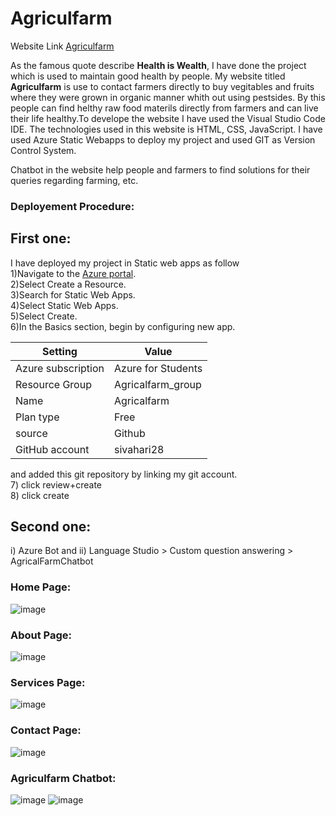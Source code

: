 # Agriculfarm
Website Link [Agriculfarm](https://delightful-pond-09e31bf10.2.azurestaticapps.net/)

As the famous quote describe **Health is Wealth**, I have done the project which is used to maintain good health by people. My website titled **Agriculfarm** is use to contact farmers directly to buy vegitables and fruits where they were grown in organic manner whith out using pestsides. By this people can find helthy raw food materils directly from farmers and can live their life healthy.To develope the website I have used the Visual Studio Code IDE. The technologies used in this website is HTML, CSS, JavaScript. I have used Azure Static Webapps to deploy my project and used GIT as Version Control System.

Chatbot in the website help people and farmers to find solutions for their queries regarding farming, etc.

### Deployement Procedure:
## First one:
I have deployed my project in Static web apps as follow <br />
  1)Navigate to the [Azure portal](https://portal.azure.com/). <br />
  2)Select Create a Resource.<br />
  3)Search for Static Web Apps.<br />
  4)Select Static Web Apps.<br />
  5)Select Create.<br />
  6)In the Basics section, begin by configuring new app.<br />
  
  | Setting  | Value |
  | ------------- | ------------- |
  | Azure subscription	| Azure for Students |
  | Resource Group	| Agricalfarm_group | 
  | Name	| Agricalfarm | 
  | Plan type | Free | 
  | source | Github | 
  | GitHub account| sivahari28 |
  
  and added this git repository by linking my git account.<br />
  7) click review+create<br />
  8) click create
  <br />
  
 ## Second one:
 i) Azure Bot and 
 ii) Language Studio > Custom question answering > AgricalFarmChatbot
  
  ### Home Page:
  ![image](https://user-images.githubusercontent.com/115481580/208245131-ff909f29-02a3-4efa-9acd-75b82eb59314.png)
  
  ### About Page:
  ![image](https://user-images.githubusercontent.com/115481580/208245183-0affb205-2273-406f-bc53-f11a58163479.png)
  
  ### Services Page:
  ![image](https://user-images.githubusercontent.com/115481580/208245199-ecf2af7d-530f-4118-b8de-7eaa8aa238d3.png)

  ### Contact Page:
  ![image](https://user-images.githubusercontent.com/115481580/208245250-1fa35460-da6e-4684-a45d-274464670fba.png)

  ### Agriculfarm Chatbot:
  ![image](https://user-images.githubusercontent.com/115481580/210005557-91b23579-8d6d-4888-a4b2-0f036d0983be.png)
  ![image](https://user-images.githubusercontent.com/115481580/210005643-b6468e75-1370-41df-87dc-6173c12f3896.png)

  
  

